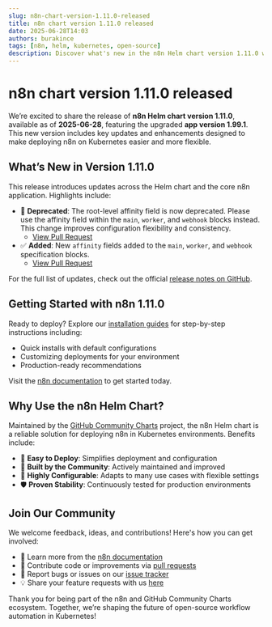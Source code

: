 ```yaml
---
slug: n8n-chart-version-1.11.0-released
title: n8n chart version 1.11.0 released
date: 2025-06-28T14:03
authors: burakince
tags: [n8n, helm, kubernetes, open-source]
description: Discover what's new in the n8n Helm chart version 1.11.0 with app version 1.99.1, featuring improvements and updated deployment configurations.
---
```


# n8n chart version 1.11.0 released

We’re excited to share the release of **n8n Helm chart version 1.11.0**, available as of **2025-06-28**, featuring the upgraded **app version 1.99.1**. This new version includes key updates and enhancements designed to make deploying n8n on Kubernetes easier and more flexible.

## What’s New in Version 1.11.0

This release introduces updates across the Helm chart and the core n8n application. Highlights include:

- 🛑 **Deprecated**: The root-level affinity field is now deprecated. Please use the affinity field within the `main`, `worker`, and `webhook` blocks instead. This change improves configuration flexibility and consistency.
  - [View Pull Request](https://github.com/community-charts/helm-charts/pull/150)
- ✅ **Added**: New `affinity` fields added to the `main`, `worker`, and `webhook` specification blocks.
  - [View Pull Request](https://github.com/community-charts/helm-charts/pull/150)

For the full list of updates, check out the official [release notes on GitHub](https://github.com/community-charts/helm-charts/releases/tag/n8n-1.11.0).

<!-- truncate -->

## Getting Started with n8n 1.11.0

Ready to deploy? Explore our [installation guides](https://community-charts.github.io/docs/category/n8n) for step-by-step instructions including:

- Quick installs with default configurations
- Customizing deployments for your environment
- Production-ready recommendations

Visit the [n8n documentation](https://community-charts.github.io/docs/category/n8n) to get started today.

## Why Use the n8n Helm Chart?

Maintained by the [GitHub Community Charts](https://github.com/community-charts/helm-charts) project, the n8n Helm chart is a reliable solution for deploying n8n in Kubernetes environments. Benefits include:

- 🚀 **Easy to Deploy**: Simplifies deployment and configuration
- 🤝 **Built by the Community**: Actively maintained and improved
- 🔧 **Highly Configurable**: Adapts to many use cases with flexible settings
- 🛡️ **Proven Stability**: Continuously tested for production environments

## Join Our Community

We welcome feedback, ideas, and contributions! Here's how you can get involved:

- 📘 Learn more from the [n8n documentation](https://community-charts.github.io/docs/category/n8n)
- 🔧 Contribute code or improvements via [pull requests](https://github.com/community-charts/helm-charts)
- 🐞 Report bugs or issues on our [issue tracker](https://github.com/community-charts/helm-charts/issues)
- 💡 Share your feature requests with us [here](https://github.com/community-charts/helm-charts/issues/new)

Thank you for being part of the n8n and GitHub Community Charts ecosystem. Together, we’re shaping the future of open-source workflow automation in Kubernetes!
